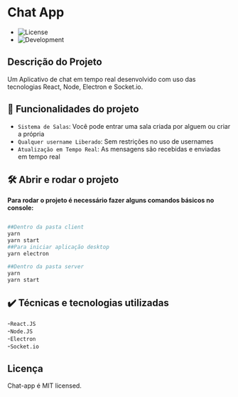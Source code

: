 # Chat App

- ![License](https://img.shields.io/github/license/Lugui14/chat-app)
- ![Development](http://img.shields.io/static/v1?label=STATUS&message=EM%20DESENVOLVIMENTO&color=GREEN&style=for-the-badge)

## Descrição do Projeto

Um Aplicativo de chat em tempo real desenvolvido com uso das tecnologias React, Node, Electron e Socket.io.

## :hammer: Funcionalidades do projeto

- `Sistema de Salas`: Você pode entrar uma sala criada por alguem ou criar a própria
- `Qualquer username Liberado`: Sem restrições no uso de usernames
- `Atualização em Tempo Real`: As mensagens são recebidas e enviadas em tempo real

## 🛠️ Abrir e rodar o projeto

**Para rodar o projeto é necessário fazer alguns comandos básicos no console:**

```bash

##Dentro da pasta client
yarn
yarn start
##Para iniciar aplicação desktop
yarn electron

##Dentro da pasta server
yarn
yarn start

```

## ✔️ Técnicas e tecnologias utilizadas

-`React.JS` </br>
-`Node.JS` </br>
-`Electron` </br>
-`Socket.io` </br>

## Licença

Chat-app é MIT licensed.
